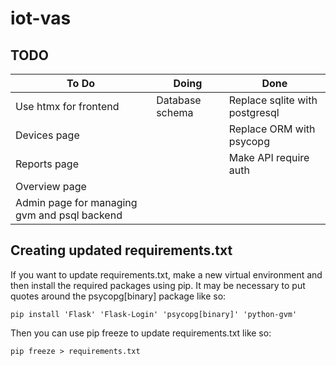 # iot-vas

## TODO

|To Do|Doing|Done|
|-|-|-|
|Use htmx for frontend                       |Database schema|Replace sqlite with postgresql|
|Devices page                                |               |Replace ORM with psycopg      |
|Reports page                                |               |Make API require auth         |
|Overview page                               |               |                              |
|Admin page for managing gvm and psql backend|               |                              |
## Creating updated requirements.txt

If you want to update requirements.txt, make a new virtual environment and then install the required packages using pip. It may be necessary to put quotes around the psycopg[binary] package like so:

```shell
pip install 'Flask' 'Flask-Login' 'psycopg[binary]' 'python-gvm'
```

Then you can use pip freeze to update requirements.txt like so:

```shell
pip freeze > requirements.txt
```
